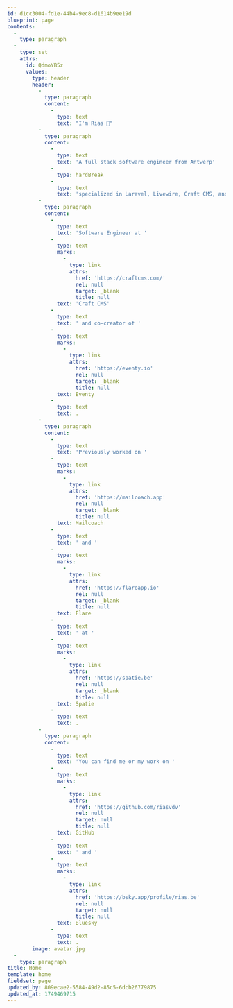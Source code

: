 ```yaml
---
id: d1cc3004-fd1e-44b4-9ec8-d1614b9ee19d
blueprint: page
contents:
  -
    type: paragraph
  -
    type: set
    attrs:
      id: QdmoYB5z
      values:
        type: header
        header:
          -
            type: paragraph
            content:
              -
                type: text
                text: "I'm Rias 👋"
          -
            type: paragraph
            content:
              -
                type: text
                text: 'A full stack software engineer from Antwerp'
              -
                type: hardBreak
              -
                type: text
                text: 'specialized in Laravel, Livewire, Craft CMS, and React.'
          -
            type: paragraph
            content:
              -
                type: text
                text: 'Software Engineer at '
              -
                type: text
                marks:
                  -
                    type: link
                    attrs:
                      href: 'https://craftcms.com/'
                      rel: null
                      target: _blank
                      title: null
                text: 'Craft CMS'
              -
                type: text
                text: ' and co-creator of '
              -
                type: text
                marks:
                  -
                    type: link
                    attrs:
                      href: 'https://eventy.io'
                      rel: null
                      target: _blank
                      title: null
                text: Eventy
              -
                type: text
                text: .
          -
            type: paragraph
            content:
              -
                type: text
                text: 'Previously worked on '
              -
                type: text
                marks:
                  -
                    type: link
                    attrs:
                      href: 'https://mailcoach.app'
                      rel: null
                      target: _blank
                      title: null
                text: Mailcoach
              -
                type: text
                text: ' and '
              -
                type: text
                marks:
                  -
                    type: link
                    attrs:
                      href: 'https://flareapp.io'
                      rel: null
                      target: _blank
                      title: null
                text: Flare
              -
                type: text
                text: ' at '
              -
                type: text
                marks:
                  -
                    type: link
                    attrs:
                      href: 'https://spatie.be'
                      rel: null
                      target: _blank
                      title: null
                text: Spatie
              -
                type: text
                text: .
          -
            type: paragraph
            content:
              -
                type: text
                text: 'You can find me or my work on '
              -
                type: text
                marks:
                  -
                    type: link
                    attrs:
                      href: 'https://github.com/riasvdv'
                      rel: null
                      target: null
                      title: null
                text: GitHub
              -
                type: text
                text: ' and '
              -
                type: text
                marks:
                  -
                    type: link
                    attrs:
                      href: 'https://bsky.app/profile/rias.be'
                      rel: null
                      target: null
                      title: null
                text: Bluesky
              -
                type: text
                text: .
        image: avatar.jpg
  -
    type: paragraph
title: Home
template: home
fieldset: page
updated_by: 809ecae2-5584-49d2-85c5-6dcb26779875
updated_at: 1749469715
---
```


